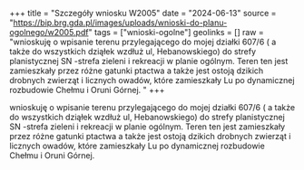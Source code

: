 +++
title = "Szczegóły wniosku W2005"
date = "2024-06-13"
source = "https://bip.brg.gda.pl/images/uploads/wnioski-do-planu-ogolnego/w2005.pdf"
tags = ["wnioski-ogolne"]
geolinks = []
raw = "wnioskuję o wpisanie terenu przylegającego do mojej działki 607/6 ( a także do wszystkich dziąłek wzdłuż ul, Hebanowskiego) do strefy planistycznej SN -strefa zieleni i rekreacji w planie ogólnym. Teren ten jest zamieszkały przez różne gatunki ptactwa a także jest ostoją dzikich drobnych zwierząt i licznych owadów, które zamieszkały Lu po dynamicznej rozbudowie Chełmu i Oruni Górnej. "
+++

wnioskuję o wpisanie terenu przylegającego do mojej działki 607/6 ( a także do
wszystkich dziąłek wzdłuż ul, Hebanowskiego) do strefy planistycznej SN -strefa zieleni i
rekreacji w planie ogólnym. Teren ten jest zamieszkały przez różne gatunki ptactwa a także jest
ostoją dzikich drobnych zwierząt i licznych owadów, które zamieszkały Lu po dynamicznej
rozbudowie Chełmu i Oruni Górnej.



